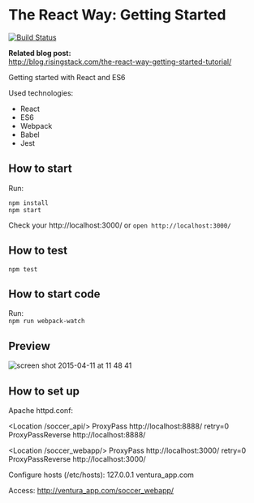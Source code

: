 # The React Way: Getting Started

[![Build Status](https://travis-ci.org/RisingStack/react-way-getting-started.svg?branch=master)](https://travis-ci.org/RisingStack/react-way-getting-started)  

**Related blog post:**  
http://blog.risingstack.com/the-react-way-getting-started-tutorial/

Getting started with React and ES6

Used technologies:  

- React
- ES6
- Webpack
- Babel
- Jest

## How to start

Run:  
```
npm install
npm start
```

Check your http://localhost:3000/ or  `open http://localhost:3000/`

## How to test

`npm test`

## How to start code

Run:  
`npm run webpack-watch`

## Preview

![screen shot 2015-04-11 at 11 48 41](https://cloud.githubusercontent.com/assets/1764512/7101012/cf4334fc-e040-11e4-9f28-aed24d68e46a.png)

## How to set up
Apache httpd.conf:

<Location /soccer_api/>
ProxyPass http://localhost:8888/ retry=0
ProxyPassReverse http://localhost:8888/
</Location>

<Location /soccer_webapp/>
ProxyPass http://localhost:3000/ retry=0
ProxyPassReverse http://localhost:3000/
</Location>

Configure hosts (/etc/hosts): 
127.0.0.1       ventura_app.com

Access:
http://ventura_app.com/soccer_webapp/
